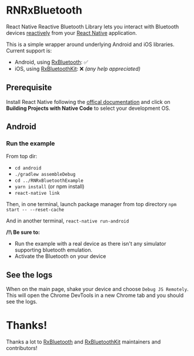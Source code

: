 # RNRxBluetooth

React Native Reactive Bluetooth Library lets you interact with Bluetooth devices [reactively](http://reactivex.io/) from your [React Native](https://facebook.github.io/react-native) application.

This is a simple wrapper around underlying Android and iOS libraries. Current support is:
+ Android, using [RxBluetooth](https://github.com/IvBaranov/RxBluetooth): :white_check_mark:
+ iOS, using [RxBluetoothKit](https://github.com/Polidea/RxBluetoothKit): :x:  *(any help appreciated)*

## Prerequisite

Install React Native following the [offical documentation](https://facebook.github.io/react-native/docs/getting-started.html) and click on **Building Projects with Native Code** to select your development OS.

## Android

### Run the example

From top dir:

+ `cd android`
+ `./gradlew assembleDebug`
+ `cd ../RNRxBluetoothExample`
+ `yarn install` (or npm install)
+ `react-native link`

Then, in one terminal, launch package manager from top directory `npm start -- --reset-cache`

And in another terminal, `react-native run-android`

**/!\ Be sure to:**
+ Run the example with a real device as there isn't any simulator supporting bluetooth emulation.
+ Activate the Bluetooth on your device

## See the logs

When on the main page, shake your device and choose `Debug JS Remotely`. This will open the Chrome DevTools in a new Chrome tab and you should see the logs.

# Thanks!

Thanks a lot to [RxBluetooth](https://github.com/IvBaranov/RxBluetooth) and [RxBluetoothKit](https://github.com/Polidea/RxBluetoothKit) maintainers and contributors!
